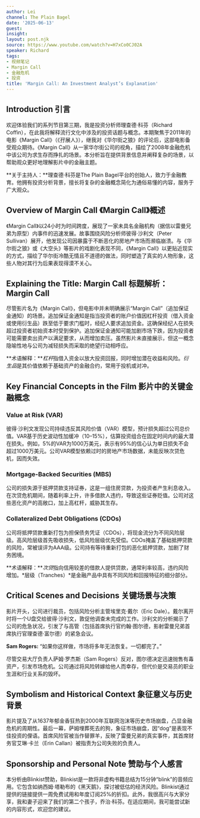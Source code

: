 ```yaml
---
author: Lei
channel: The Plain Bagel
date: '2025-06-13'
guest: 
insight: 
layout: post.njk
source: https://www.youtube.com/watch?v=H7xCo0CJ02A
speaker: Richard
tags:
- 视频笔记
- Margin Call
- 金融危机
- 投资
title: 'Margin Call: An Investment Analyst’s Explanation'
---
```


## Introduction 引言

欢迎体验我们的系列节目第三期，我是投资分析师理查德·科芬（Richard
Coffin），在此我将解释流行文化中涉及的投资话题与概念。本期聚焦于2011年的电影《Margin
Call》（《孖展人》），继我对《华尔街之狼》的评论后，这部电影备受观众期待。《Margin
Call》从一家华尔街公司的视角，描绘了2008年金融危机中该公司为求生存而挣扎的场景。本分析旨在提供背景信息并阐释复杂的场景，以帮助观众更好地理解影片中的金融主题。

**关于主持人：**理查德·科芬是The Plain
Bagel平台的创始人，致力于金融教育。他拥有投资分析背景，擅长将复杂的金融概念简化为通俗易懂的内容，服务于广大观众。

## Overview of Margin Call 《Margin Call》概述

《Margin
Call》以24小时为时间跨度，展现了一家未具名金融机构（据信以雷曼兄弟为原型）内事件的迅速发展。故事围绕风险分析师彼得·沙利文（Peter
Sullivan）展开，他发现公司因暴露于不断恶化的房地产市场而濒临崩溃。与《华尔街之狼》或《大空头》等影片的戏剧化表现不同，《Margin
Call》以更贴近现实的方式，描绘了华尔街冷酷无情且不道德的做法，同时塑造了真实的人物形象，这些人物对其行为后果表现得漠不关心。

## Explaining the Title: Margin Call 标题解析：Margin Call

尽管影片名为《Margin Call》，但电影中并未明确展示“Margin
Call”（追加保证金通知）的场景。追加保证金通知是指当投资者的账户价值因杠杆投资（借入资金或使用衍生品）跌至低于要求门槛时，经纪人要求追加资金。这确保经纪人在损失超过投资者初始资本时受到保护。追加保证金通知可能加剧市场下跌，因为投资者可能需要卖出资产以满足要求，从而增加卖压。虽然影片未直接展示，但这一概念隐喻性地与公司为减轻损失而采取的绝望行动相呼应。

**术语解释：***杠杆*指借入资金以放大投资回报，同时增加潜在收益和风险。*衍生品*是其价值依赖于基础资产的金融合约，常用于投机或对冲。

## Key Financial Concepts in the Film 影片中的关键金融概念

### Value at Risk (VAR)

彼得·沙利文发现公司持续违反其风险价值（VAR）模型，预计损失超过公司总价值。VAR基于历史波动性加缓冲（10–15%），估算投资组合在固定时间内的最大潜在损失。例如，5%的VAR为1000万美元，表示有95%的信心认为单日损失不会超过1000万美元。公司VAR模型依赖过时的房地产市场数据，未能反映次贷危机，因而失效。

### Mortgage-Backed Securities (MBS)

公司的损失源于抵押贷款支持证券，这是一组住房贷款，为投资者产生利息收入。在次贷危机期间，随着利率上升，许多借款人违约，导致这些证券贬值。公司对这些恶化资产的高敞口，加上高杠杆，威胁其生存。

### Collateralized Debt Obligations (CDOs)

公司将抵押贷款重新打包为担保债务凭证（CDOs），将现金流分为不同风险层级。高风险层级首先吸收损失，低风险层级优先受偿。CDOs掩盖了基础抵押贷款的风险，常被误评为AAA级。公司持有等待重新打包的恶化抵押贷款，加剧了财务困境。

**术语解释：***次贷*指向信用较差的借款人提供贷款，通常利率较高，违约风险增加。*层级（Tranches）*是金融产品中具有不同风险和回报特征的细分部分。

## Critical Scenes and Decisions 关键场景与决策

影片开头，公司进行裁员，包括风险分析主管埃里克·戴尔（Eric
Dale）。戴尔离开时将一个U盘交给彼得·沙利文，敦促他调查未完成的工作。沙利文的分析揭示了公司的危急状况，引发了与高管（包括首席执行官约翰·图尔德，影射雷曼兄弟首席执行官理查德·富尔德）的紧急会议。

**Sam Rogers:** “如果你这样做，市场将多年无法恢复。一切都完了。”

尽管交易大厅负责人萨姆·罗杰斯（Sam
Rogers）反对，图尔德决定迅速抛售有毒资产，引发市场危机。公司通过将风险转嫁给他人而幸存，但代价是交易员的职业生涯和行业关系的毁坏。

## Symbolism and Historical Context 象征意义与历史背景

影片提及了从1637年郁金香狂热到2000年互联网泡沫等历史市场崩盘，凸显金融危机的周期性。最后一幕，萨姆埋葬死去的狗，象征市场崩盘，因“dog”是表现不佳投资的俚语。首席风险官被当作替罪羊，反映了雷曼兄弟的真实事件，其首席财务官艾琳·卡兰（Erin
Callan）被指责为公司失败的负责人。

## Sponsorship and Personal Note 赞助与个人感言

本分析由Blinkist赞助，Blinkist是一款将非虚构书籍总结为15分钟“blink”的音频应用。它包含如纳西姆·塔勒布的《黑天鹅》，探讨被低估的经济风险。Blinkist通过提供的链接提供一周免费试用和年度订阅25%的折扣。此外，我很高兴与大家分享，我和妻子迎来了我们的第二个孩子，乔治·科芬。在适应期间，我可能尝试新的内容形式，欢迎您的建议。
